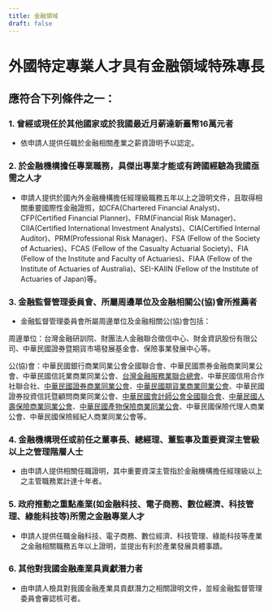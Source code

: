 ```yaml
---
title: 金融領域
draft: false
---
```

# 外國特定專業人才具有金融領域特殊專長

## 應符合下列條件**之一**：

### 1. 曾經或現任於其他國家或於我國最近月薪達新臺幣16萬元者

* 依申請人提供任職於金融相關產業之薪資證明予以認定。

### 2. 於金融機構擔任專業職務，具傑出專業才能或有跨國經驗為我國亟需之人才

* 申請人提供於國內外金融機構擔任經理級職務五年以上之證明文件，且取得相關重要國際性金融證照，如CFA(Chartered Financial Analyst)、CFP(Certified Financial Planner)、FRM(Financial Risk Manager)、CIIA(Certified International Investment Analysts)、CIA(Certified Internal Auditor)、PRM(Professional Risk Manager)、FSA (Fellow of the Society of Actuaries)、FCAS (Fellow of the Casualty Actuarial Society)、FIA (Fellow of the Institute and Faculty of Actuaries)、FIAA (Fellow of the Institute of Actuaries of Australia)、SEI-KAIIN (Fellow of the Institute of Actuaries of Japan)等。

### 3. 金融監督管理委員會、所屬周邊單位及金融相關公(協)會所推薦者

* 金融監督管理委員會所屬周邊單位及金融相關公(協)會包括：

周邊單位：台灣金融研訓院、財團法人金融聯合徵信中心、財金資訊股份有限公司、中華民國證券暨期貨市場發展基金會、保險事業發展中心等。

公(協)會：中華民國銀行商業同業公會全國聯合會、中華民國票券金融商業同業公會、中華民國信託業商業同業公會、[台灣金融服務業聯合總會](http://www.tfsr.org.tw/)、中華民國信用合作社聯合社、[中華民國證券商業同業公會](http://www.csa.org.tw/E00/E001.asp)、[中華民國期貨業商業同業公會](http://www.futures.org.tw/)、中華民國證券投資信託暨顧問商業同業公會、[中華民國會計師公會全國聯合會](http://www.roccpa.org.tw/)、[中華民國人壽保險商業同業公會](http://www.lia-roc.org.tw/)、[中華民國產物保險商業同業公會](http://www.nlia.org.tw/)、中華民國保險代理人商業公會、中華民國保險經紀人商業同業公會等。

### 4. 金融機構現任或前任之董事長、總經理、董監事及重要資深主管級以上之管理階層人士

* 由申請人提供相關任職證明，其中重要資深主管指於金融機構擔任經理級以上之主管職務累計達十年者。

### 5. 政府推動之重點產業(如金融科技、電子商務、數位經濟、科技管理、綠能科技等)所需之金融專業人才

* 申請人提供任職金融科技、電子商務、數位經濟、科技管理、綠能科技等產業之金融相關職務五年以上證明，並提出有利於產業發展具體事蹟。

### 6. 其他對我國金融產業具貢獻潛力者

* 由申請人檢具對我國金融產業具貢獻潛力之相關證明文件，並經金融監督管理委員會審認核可者。